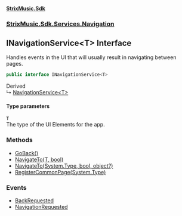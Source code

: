#### [StrixMusic.Sdk](./index.md 'index')
### [StrixMusic.Sdk.Services.Navigation](./StrixMusic-Sdk-Services-Navigation.md 'StrixMusic.Sdk.Services.Navigation')
## INavigationService&lt;T&gt; Interface
Handles events in the UI that will usually result in navigating between pages.  
```csharp
public interface INavigationService<T>
```
Derived  
&#8627; [NavigationService&lt;T&gt;](./StrixMusic-Sdk-Services-Navigation-NavigationService-T-.md 'StrixMusic.Sdk.Services.Navigation.NavigationService&lt;T&gt;')  
#### Type parameters
<a name='StrixMusic-Sdk-Services-Navigation-INavigationService-T--T'></a>
`T`  
The type of the UI Elements for the app.  
  
### Methods
- [GoBack()](./StrixMusic-Sdk-Services-Navigation-INavigationService-T--GoBack().md 'StrixMusic.Sdk.Services.Navigation.INavigationService&lt;T&gt;.GoBack()')
- [NavigateTo(T, bool)](./StrixMusic-Sdk-Services-Navigation-INavigationService-T--NavigateTo(T_bool).md 'StrixMusic.Sdk.Services.Navigation.INavigationService&lt;T&gt;.NavigateTo(T, bool)')
- [NavigateTo(System.Type, bool, object?)](./StrixMusic-Sdk-Services-Navigation-INavigationService-T--NavigateTo(System-Type_bool_object-).md 'StrixMusic.Sdk.Services.Navigation.INavigationService&lt;T&gt;.NavigateTo(System.Type, bool, object?)')
- [RegisterCommonPage(System.Type)](./StrixMusic-Sdk-Services-Navigation-INavigationService-T--RegisterCommonPage(System-Type).md 'StrixMusic.Sdk.Services.Navigation.INavigationService&lt;T&gt;.RegisterCommonPage(System.Type)')
### Events
- [BackRequested](./StrixMusic-Sdk-Services-Navigation-INavigationService-T--BackRequested.md 'StrixMusic.Sdk.Services.Navigation.INavigationService&lt;T&gt;.BackRequested')
- [NavigationRequested](./StrixMusic-Sdk-Services-Navigation-INavigationService-T--NavigationRequested.md 'StrixMusic.Sdk.Services.Navigation.INavigationService&lt;T&gt;.NavigationRequested')
